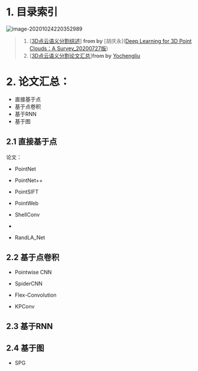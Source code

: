 # 1. 目录索引



![image-20201024220352989](https://cdn.jsdelivr.net/gh/lizhangjie316/img/2020/20201024220353.png)

> 1. [[3D点云语义分割综述](3D-point-cloud-review.md)] **from by** [胡庆永]([Deep Learning for 3D Point Clouds：A Survey_20200727版](https://github.com/lizhangjie316/3D-Point-Cloud-Semantic-Segement-Paper/blob/master/papers/Deep%20Learning%20for%203D%20Point%20Clouds%EF%BC%9AA%20Survey_20200727%E7%89%88.pdf))
> 2. [[3D点云语义分割论文汇总](awesome-point-cloud-analysis-master.md)]**from by** [Yochengliu](https://github.com/Yochengliu/awesome-point-cloud-analysis)



# 2. 论文汇总：

- 直接基于点
- 基于点卷积
- 基于RNN
- 基于图

## 2.1 直接基于点

论文：

- PointNet

- PointNet++
- PointSIFT
- PointWeb
- ShellConv
- 
- RandLA_Net

## 2.2 基于点卷积

- Pointwise CNN

- SpiderCNN
- Flex-Convolution
- KPConv



## 2.3 基于RNN

## 2.4 基于图

- SPG